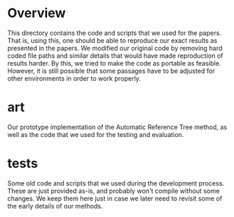 Overview
=========================

This directory contains the code and scripts that we used for the papers.
That is, using this, one should be able to reproduce our exact results
as presented in the papers.
We modified our original code by removing hard coded file paths and
similar details that would have made reproduction of results harder.
By this, we tried to make the code as portable as feasible.
However, it is still possible that some passages have to be adjusted
for other environments in order to work properly.

art
=========================

Our prototype implementation of the Automatic Reference Tree method,
as well as the code that we used for the testing and evaluation.

tests
=========================

Some old code and scripts that we used during the development process.
These are just provided as-is, and probably won't compile without some changes.
We keep them here just in case we later need to revisit some of the
early details of our methods.
